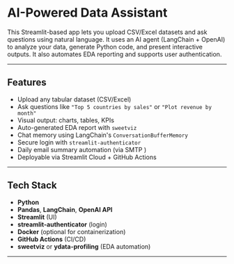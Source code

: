 #  AI-Powered Data Assistant

This Streamlit-based app lets you upload CSV/Excel datasets and ask questions using natural language. It uses an AI agent (LangChain + OpenAI) to analyze your data, generate Python code, and present interactive outputs. It also automates EDA reporting and supports user authentication.

---

##  Features

- Upload any tabular dataset (CSV/Excel)
- Ask questions like `"Top 5 countries by sales"` or `"Plot revenue by month"`
- Visual output: charts, tables, KPIs
- Auto-generated EDA report with `sweetviz` 
- Chat memory using LangChain's `ConversationBufferMemory`
- Secure login with `streamlit-authenticator`
- Daily email summary automation (via SMTP )
- Deployable via Streamlit Cloud + GitHub Actions

---

##  Tech Stack

- **Python**
- **Pandas**, **LangChain**, **OpenAI API**
- **Streamlit** (UI)
- **streamlit-authenticator** (login)
- **Docker** (optional for containerization)
- **GitHub Actions** (CI/CD)
- **sweetviz** or **ydata-profiling** (EDA automation)

---
